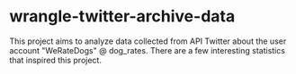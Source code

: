 # wrangle-twitter-archive-data

This project aims to analyze data collected from API Twitter about the user account "WeRateDogs" @ dog_rates. There are a few interesting statistics that inspired this project. 
